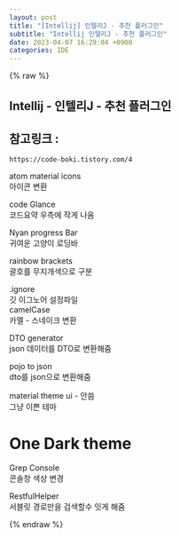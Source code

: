 ```yaml
---  
layout: post  
title: "[Intellij] 인텔리J - 추천 플러그인"  
subtitle: "Intellij 인텔리J - 추천 플러그인"  
date: 2023-04-07 16:29:04 +0900  
categories: IDE  
---  
```

{% raw %}  
## Intellij - 인텔리J - 추천 플러그인  
  
## 참고링크 :  
	https://code-boki.tistory.com/4  
  
atom material icons  
	아이콘 변환  
  
code Glance  
	코드요약 우측에 작게 나옴  
  
Nyan progress Bar  
	귀여운 고양이 로딩바  
  
rainbow brackets  
	괄호를 무지개색으로 구분  
  
.ignore  
	깃 이그노어 설정파일  
camelCase  
	카멜 - 스네이크 변환  
  
DTO generator  
	json 데이터를 DTO로 변환해줌  
  
pojo to json  
	dto를 json으로 변환해줌  
  
material theme ui - 안씀  
	그냥 이쁜 테마  
  
One Dark theme  
======================================================================================================  
  
Grep Console  
	콘솔창 색상 변경  
  
RestfulHelper  
	서블릿 경로만을 검색할수 잇게 해줌  
  
{% endraw %}